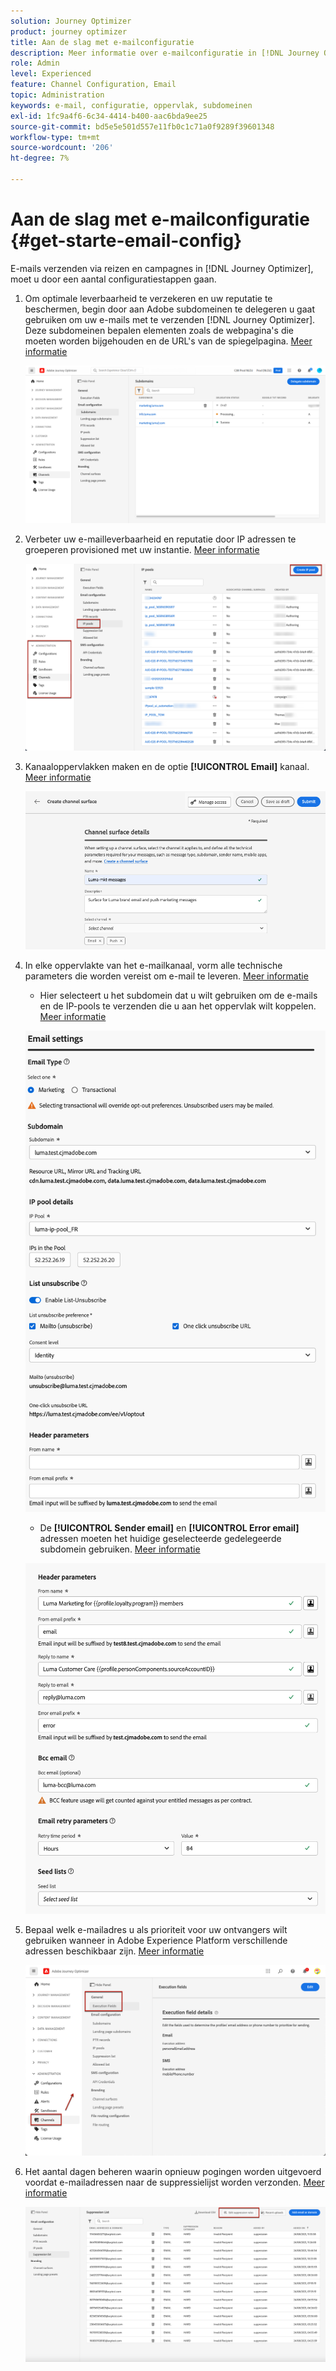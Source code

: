 ```yaml
---
solution: Journey Optimizer
product: journey optimizer
title: Aan de slag met e-mailconfiguratie
description: Meer informatie over e-mailconfiguratie in [!DNL Journey Optimizer]
role: Admin
level: Experienced
feature: Channel Configuration, Email
topic: Administration
keywords: e-mail, configuratie, oppervlak, subdomeinen
exl-id: 1fc9a4f6-6c34-4414-b400-aac6bda9ee25
source-git-commit: bd5e5e501d557e11fb0c1c71a0f9289f39601348
workflow-type: tm+mt
source-wordcount: '206'
ht-degree: 7%

---
```


# Aan de slag met e-mailconfiguratie {#get-starte-email-config}

E-mails verzenden via reizen en campagnes in [!DNL Journey Optimizer], moet u door een aantal configuratiestappen gaan.

1. Om optimale leverbaarheid te verzekeren en uw reputatie te beschermen, begin door aan Adobe subdomeinen te delegeren u gaat gebruiken om uw e-mails met te verzenden [!DNL Journey Optimizer]. Deze subdomeinen bepalen elementen zoals de webpagina&#39;s die moeten worden bijgehouden en de URL&#39;s van de spiegelpagina. [Meer informatie](../configuration/about-subdomain-delegation.md)

   ![](../configuration/assets/subdomain-list.png)

1. Verbeter uw e-mailleverbaarheid en reputatie door IP adressen te groeperen provisioned met uw instantie. [Meer informatie](../configuration/ip-pools.md)

   ![](../configuration/assets/ip-pool-create.png)

1. Kanaaloppervlakken maken en de optie **[!UICONTROL Email]** kanaal. [Meer informatie](../configuration/channel-surfaces.md)


   ![](../configuration/assets/preset-general.png)

1. In elke oppervlakte van het e-mailkanaal, vorm alle technische parameters die worden vereist om e-mail te leveren. [Meer informatie](email-settings.md)

   * Hier selecteert u het subdomein dat u wilt gebruiken om de e-mails en de IP-pools te verzenden die u aan het oppervlak wilt koppelen. [Meer informatie](email-settings.md#subdomains-and-ip-pools)

   ![](assets/surface-subdomain-ip-pool.png)

   * De **[!UICONTROL Sender email]** en **[!UICONTROL Error email]** adressen moeten het huidige geselecteerde gedelegeerde subdomein gebruiken. [Meer informatie](email-settings.md#email-header)

   ![](assets/preset-header.png)

1. Bepaal welk e-mailadres u als prioriteit voor uw ontvangers wilt gebruiken wanneer in Adobe Experience Platform verschillende adressen beschikbaar zijn. [Meer informatie](../configuration/primary-email-addresses.md)

   ![](../configuration/assets/primary-address-execution-fields.png)

1. Het aantal dagen beheren waarin opnieuw pogingen worden uitgevoerd voordat e-mailadressen naar de suppressielijst worden verzonden. [Meer informatie](../configuration/manage-suppression-list.md)

   ![](../configuration/assets/suppression-list-edit-retries.png)
